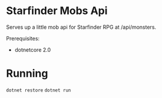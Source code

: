 # Starfinder Mobs Api

Serves up a little mob api for Starfinder RPG at /api/monsters.

Prerequisites:
* dotnetcore 2.0

# Running

`dotnet restore`
`dotnet run`
